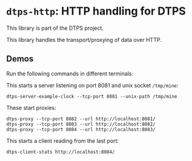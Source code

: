 # `dtps-http`: HTTP handling for DTPS

This library is part of the DTPS project.

This library handles the transport/proxying of data over HTTP.


## Demos


Run the following commands in different terminals:


This starts a server listening on port 8081 and unix socket `/tmp/mine`:


    dtps-server-example-clock --tcp-port 8081 --unix-path /tmp/mine


These start proxies:

    dtps-proxy --tcp-port 8082 --url http://localhost:8081/
    dtps-proxy --tcp-port 8083 --url http://localhost:8082/
    dtps-proxy --tcp-port 8084 --url http://localhost:8083/

This starts a client reading from the last port:
    
    dtps-client-stats http://localhost:8084/
